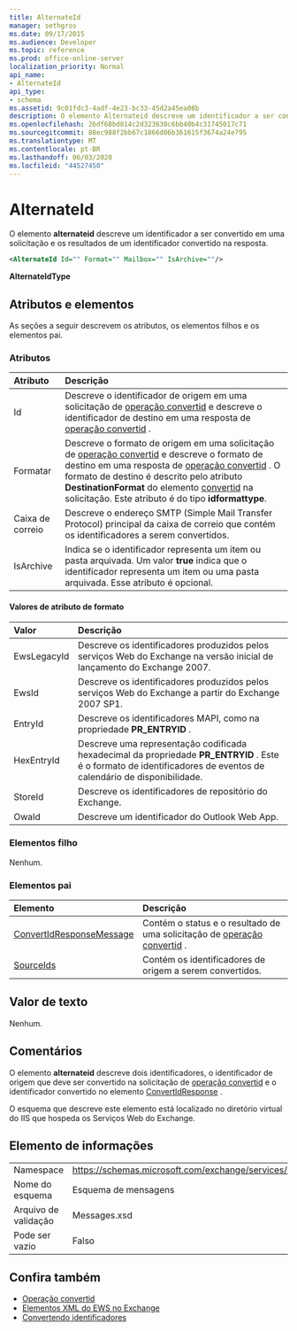 ```yaml
---
title: AlternateId
manager: sethgros
ms.date: 09/17/2015
ms.audience: Developer
ms.topic: reference
ms.prod: office-online-server
localization_priority: Normal
api_name:
- AlternateId
api_type:
- schema
ms.assetid: 9c01fdc3-4adf-4e23-bc33-45d2a45ea08b
description: O elemento Alternateid descreve um identificador a ser convertido em uma solicitação e os resultados de um identificador convertido na resposta.
ms.openlocfilehash: 26df68bd814c2d323630c6bb40b4c31745017c71
ms.sourcegitcommit: 88ec988f2bb67c1866d06b361615f3674a24e795
ms.translationtype: MT
ms.contentlocale: pt-BR
ms.lasthandoff: 06/03/2020
ms.locfileid: "44527450"
---
```

# <a name="alternateid"></a>AlternateId

O elemento **alternateid** descreve um identificador a ser convertido em uma solicitação e os resultados de um identificador convertido na resposta. 
  
```XML
<AlternateId Id="" Format="" Mailbox="" IsArchive=""/>
```

 **AlternateIdType**
## <a name="attributes-and-elements"></a>Atributos e elementos

As seções a seguir descrevem os atributos, os elementos filhos e os elementos pai.
  
### <a name="attributes"></a>Atributos

|**Atributo**|**Descrição**|
|:-----|:-----|
|Id  <br/> |Descreve o identificador de origem em uma solicitação de [operação convertid](convertid-operation.md) e descreve o identificador de destino em uma resposta de [operação convertid](convertid-operation.md) .  <br/> |
|Formatar  <br/> |Descreve o formato de origem em uma solicitação de [operação convertid](convertid-operation.md) e descreve o formato de destino em uma resposta de [operação convertid](convertid-operation.md) . O formato de destino é descrito pelo atributo **DestinationFormat** do elemento [convertid](convertid.md) na solicitação. Este atributo é do tipo **idformattype**.  <br/> |
|Caixa de correio  <br/> |Descreve o endereço SMTP (Simple Mail Transfer Protocol) principal da caixa de correio que contém os identificadores a serem convertidos.  <br/> |
|IsArchive  <br/> |Indica se o identificador representa um item ou pasta arquivada. Um valor **true** indica que o identificador representa um item ou uma pasta arquivada. Esse atributo é opcional.  <br/> |
   
#### <a name="format-attribute-values"></a>Valores de atributo de formato

|**Valor**|**Descrição**|
|:-----|:-----|
|EwsLegacyId  <br/> |Descreve os identificadores produzidos pelos serviços Web do Exchange na versão inicial de lançamento do Exchange 2007.  <br/> |
|EwsId  <br/> |Descreve os identificadores produzidos pelos serviços Web do Exchange a partir do Exchange 2007 SP1.  <br/> |
|EntryId  <br/> |Descreve os identificadores MAPI, como na propriedade **PR_ENTRYID** .  <br/> |
|HexEntryId  <br/> |Descreve uma representação codificada hexadecimal da propriedade **PR_ENTRYID** . Este é o formato de identificadores de eventos de calendário de disponibilidade.  <br/> |
|StoreId  <br/> |Descreve os identificadores de repositório do Exchange.  <br/> |
|OwaId  <br/> |Descreve um identificador do Outlook Web App.  <br/> |
   
### <a name="child-elements"></a>Elementos filho

Nenhum.
  
### <a name="parent-elements"></a>Elementos pai

|**Elemento**|**Descrição**|
|:-----|:-----|
|[ConvertIdResponseMessage](convertidresponsemessage.md) <br/> |Contém o status e o resultado de uma solicitação de [operação convertid](convertid-operation.md) .  <br/> |
|[SourceIds](sourceids.md) <br/> |Contém os identificadores de origem a serem convertidos.  <br/> |
   
## <a name="text-value"></a>Valor de texto

Nenhum.
  
## <a name="remarks"></a>Comentários

O elemento **alternateid** descreve dois identificadores, o identificador de origem que deve ser convertido na solicitação de [operação convertid](convertid-operation.md) e o identificador convertido no elemento [ConvertIdResponse](convertidresponse.md) . 
  
O esquema que descreve este elemento está localizado no diretório virtual do IIS que hospeda os Serviços Web do Exchange.
  
## <a name="element-information"></a>Elemento de informações

||||
|:-----|:-----|:-----|
|Namespace  <br/> |https://schemas.microsoft.com/exchange/services/2006/messages  <br/> |https://schemas.microsoft.com/exchange/services/2006/types  <br/> |
|Nome do esquema  <br/> |Esquema de mensagens  <br/> |Esquema de tipos  <br/> |
|Arquivo de validação  <br/> |Messages.xsd  <br/> |Types. xsd  <br/> |
|Pode ser vazio  <br/> |Falso  <br/> |False  <br/> |
   
## <a name="see-also"></a>Confira também

- [Operação convertid](convertid-operation.md)
- [Elementos XML do EWS no Exchange](ews-xml-elements-in-exchange.md)
- [Convertendo identificadores](https://msdn.microsoft.com/library/a5391746-b6ef-4f48-8fc8-8255258651aa%28Office.15%29.aspx)

